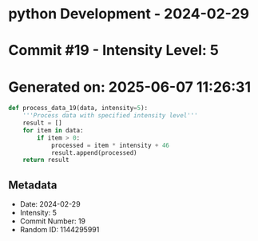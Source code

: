 ﻿# python Development - 2024-02-29
# Commit #19 - Intensity Level: 5
# Generated on: 2025-06-07 11:26:31
```python
def process_data_19(data, intensity=5):
    '''Process data with specified intensity level'''
    result = []
    for item in data:
        if item > 0:
            processed = item * intensity + 46
            result.append(processed)
    return result
```
## Metadata
- Date: 2024-02-29
- Intensity: 5
- Commit Number: 19
- Random ID: 1144295991
